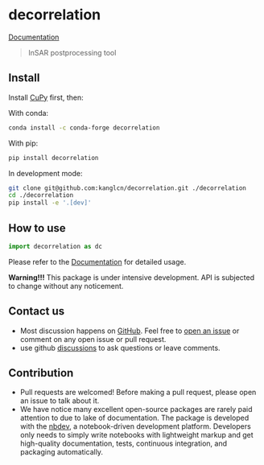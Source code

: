 decorrelation
================

<!-- WARNING: THIS FILE WAS AUTOGENERATED! DO NOT EDIT! -->

[Documentation](https://kanglcn.github.io/decorrelation)

> InSAR postprocessing tool

## Install

Install
[CuPy](https://docs.cupy.dev/en/stable/install.html#installation) first,
then:

With conda:

``` bash
conda install -c conda-forge decorrelation
```

With pip:

``` bash
pip install decorrelation
```

In development mode:

``` bash
git clone git@github.com:kanglcn/decorrelation.git ./decorrelation
cd ./decorrelation
pip install -e '.[dev]'
```

## How to use

``` python
import decorrelation as dc
```

Please refer to the
[Documentation](https://kanglcn.github.io/decorrelation) for detailed
usage.

**Warning!!!** This package is under intensive development. API is
subjected to change without any noticement.

## Contact us

- Most discussion happens on
  [GitHub](https://github.com/kanglcn/decorrelation). Feel free to [open
  an issue](https://github.com/kanglcn/decorrelation/issues/new) or
  comment on any open issue or pull request.
- use github
  [discussions](https://github.com/kanglcn/decorrelation/discussions) to
  ask questions or leave comments.

## Contribution

- Pull requests are welcomed! Before making a pull request, please open
  an issue to talk about it.
- We have notice many excellent open-source packages are rarely paid
  attention to due to lake of documentation. The package is developed
  with the [nbdev](https://nbdev.fast.ai/), a notebook-driven
  development platform. Developers only needs to simply write notebooks
  with lightweight markup and get high-quality documentation, tests,
  continuous integration, and packaging automatically.
